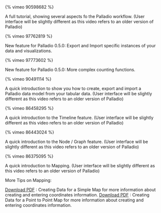 {% vimeo 90598682 %}

A full tutorial, showing several aspects fo the Palladio workflow.
(User interface will be slightly different as this video refers to an older version of Palladio)

{% vimeo 97762819 %}

New feature for Palladio 0.5.0: Export and Import specific instances of your data and visualizations.

{% vimeo 97773602 %}

New feature for Palladio 0.5.0: More complex counting functions.

{% vimeo 90491114 %}

A quick introduction to show you how to create, export and import a Palladio data model from your tabular data.
(User interface will be slightly different as this video refers to an older version of Palladio)

{% vimeo 86458295 %}

A quick introduction to the Timeline feature. 
(User interface will be slightly different as this video refers to an older version of Palladio)

{% vimeo 86443024 %}

A quick introduction to the Node / Graph feature.
(User interface will be slightly different as this video refers to an older version of Palladio)

{% vimeo 86375095 %}

A quick introduction to Mapping.
(User interface will be slightly different as this video refers to an older version of Palladio)

More Tips on Mapping:

[Download PDF](assets/scenario-simple-map.pdf)
: Creating Data for a Simple Map for more information about creating and entering coordinates information.
[Download PDF](assets/scenario-point-to-point.pdf)
: Creating Data for a Point to Point Map for more information about creating and entering coordinates information.
